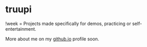 # truupi

!week = Projects made specifically for demos, practicing or self-entertainment.

More about me on my [github.io](http://truupi.github.io) profile soon.

